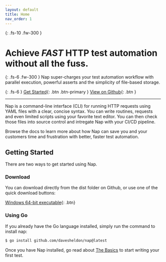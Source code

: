 ```yaml
---
layout: default
title: Home
nav_order: 1
---
```

{: .fs-10 .fw-300 }
# Achieve _FAST_ HTTP test automation without all the fuss.

{: .fs-6 .fw-300 }
Nap super-charges your test automation workflow with parallel execution, powerful asserts and the simplicity of file-based storage.

{: .fs-6 }
[Get Started](#getting-started){: .btn .btn-primary } [View on Github](https://github.com/davesheldon/nap){: .btn }

---

Nap is a command-line interface (CLI) for running HTTP requests using YAML files with a clear, concise syntax. You can write routines, requests and even limited scripts using your favorite text editor. You can then check those files into source control and intregate Nap with your CI/CD pipeline.

Browse the docs to learn more about how Nap can save you and your customers time and frustration with better, faster test automation.

## Getting Started

There are two ways to get started using Nap.

### Download

You can download directly from the dist folder on Github, or use one of the quick download buttons:

[Windows 64-bit executable](https://github.com/davesheldon/nap/releases/download/v0.2.5/nap.exe){: .btn}

### Using Go

If you already have the Go language installed, simply run the command to install nap:

```bash
$ go install github.com/davesheldon/nap@latest
```

Once you have Nap installed, go read about [The Basics](/nap/the-basics) to start writing your first test.